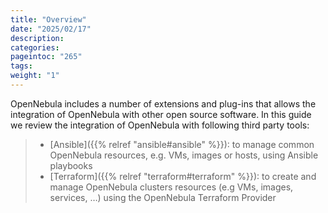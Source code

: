 ```yaml
---
title: "Overview"
date: "2025/02/17"
description:
categories:
pageintoc: "265"
tags:
weight: "1"
---
```


<a id="automation-tools-overview"></a>

<!--# Overview -->

OpenNebula includes a number of extensions and plug-ins that allows the integration of OpenNebula with other open source software. In this guide we review the integration of OpenNebula with following third party tools:

> * [Ansible]({{% relref "ansible#ansible" %}}): to manage common OpenNebula resources, e.g. VMs, images or hosts, using Ansible playbooks
> * [Terraform]({{% relref "terraform#terraform" %}}): to create and manage OpenNebula clusters resources (e.g VMs, images, services, …) using the OpenNebula Terraform Provider
